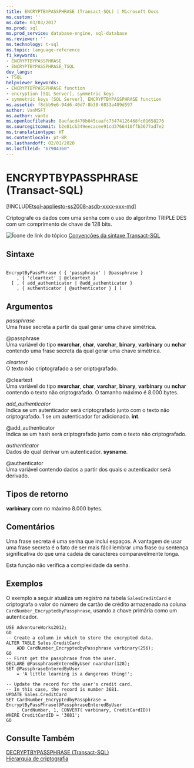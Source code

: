 ```yaml
---
title: ENCRYPTBYPASSPHRASE (Transact-SQL) | Microsoft Docs
ms.custom: ''
ms.date: 03/03/2017
ms.prod: sql
ms.prod_service: database-engine, sql-database
ms.reviewer: ''
ms.technology: t-sql
ms.topic: language-reference
f1_keywords:
- ENCRYPTBYPASSPHRASE
- ENCRYPTBYPASSPHRASE_TSQL
dev_langs:
- TSQL
helpviewer_keywords:
- ENCRYPTBYPASSPHRASE function
- encryption [SQL Server], symmetric keys
- symmetric keys [SQL Server], ENCRYPTBYPASSPHRASE function
ms.assetid: f8dbb9e6-94d6-40d7-8b38-6833a409d597
author: VanMSFT
ms.author: vanto
ms.openlocfilehash: 8aefacd470b045caafc73474126468fc01658276
ms.sourcegitcommit: b2e81cb349eecacee91cd3766410ffb3677ad7e2
ms.translationtype: HT
ms.contentlocale: pt-BR
ms.lasthandoff: 02/01/2020
ms.locfileid: "67904360"
---
```

# <a name="encryptbypassphrase-transact-sql"></a>ENCRYPTBYPASSPHRASE (Transact-SQL)
[!INCLUDE[tsql-appliesto-ss2008-asdb-xxxx-xxx-md](../../includes/tsql-appliesto-ss2008-asdb-xxxx-xxx-md.md)]

  Criptografe os dados com uma senha com o uso do algoritmo TRIPLE DES com um comprimento de chave de 128 bits.  
  
 ![Ícone de link do tópico](../../database-engine/configure-windows/media/topic-link.gif "Ícone de link do tópico") [Convenções da sintaxe Transact-SQL](../../t-sql/language-elements/transact-sql-syntax-conventions-transact-sql.md)  
  
## <a name="syntax"></a>Sintaxe  
  
```  
  
EncryptByPassPhrase ( { 'passphrase' | @passphrase }   
    , { 'cleartext' | @cleartext }  
  [ , { add_authenticator | @add_authenticator }  
    , { authenticator | @authenticator } ] )  
```  
  
## <a name="arguments"></a>Argumentos  
 *passphrase*  
 Uma frase secreta a partir da qual gerar uma chave simétrica.  
  
 @passphrase  
 Uma variável do tipo **nvarchar**, **char**, **varchar**, **binary**, **varbinary** ou **nchar** contendo uma frase secreta da qual gerar uma chave simétrica.  
  
 *cleartext*  
 O texto não criptografado a ser criptografado.  
  
 @cleartext  
 Uma variável do tipo **nvarchar**, **char**, **varchar**, **binary**, **varbinary** ou **nchar** contendo o texto não criptografado. O tamanho máximo é 8.000 bytes.  
  
 *add_authenticator*  
 Indica se um autenticador será criptografado junto com o texto não criptografado. 1 se um autenticador for adicionado. **int**.  
  
 @add_authenticator  
 Indica se um hash será criptografado junto com o texto não criptografado.  
  
 *authenticator*  
 Dados do qual derivar um autenticador. **sysname**.  
  
 @authenticator  
 Uma variável contendo dados a partir dos quais o autenticador será derivado.  
  
## <a name="return-types"></a>Tipos de retorno  
 **varbinary** com no máximo 8.000 bytes.  
  
## <a name="remarks"></a>Comentários  
 Uma frase secreta é uma senha que inclui espaços. A vantagem de usar uma frase secreta é o fato de ser mais fácil lembrar uma frase ou sentença significativa do que uma cadeia de caracteres comparavelmente longa.  
  
 Esta função não verifica a complexidade da senha.  
  
## <a name="examples"></a>Exemplos  
 O exemplo a seguir atualiza um registro na tabela `SalesCreditCard` e criptografa o valor do número de cartão de crédito armazenado na coluna `CardNumber_EncryptedbyPassphrase`, usando a chave primária como um autenticador.  
  
```  
USE AdventureWorks2012;  
GO  
-- Create a column in which to store the encrypted data.  
ALTER TABLE Sales.CreditCard   
    ADD CardNumber_EncryptedbyPassphrase varbinary(256);   
GO  
-- First get the passphrase from the user.  
DECLARE @PassphraseEnteredByUser nvarchar(128);  
SET @PassphraseEnteredByUser   
    = 'A little learning is a dangerous thing!';  
  
-- Update the record for the user's credit card.  
-- In this case, the record is number 3681.  
UPDATE Sales.CreditCard  
SET CardNumber_EncryptedbyPassphrase = EncryptByPassPhrase(@PassphraseEnteredByUser  
    , CardNumber, 1, CONVERT( varbinary, CreditCardID))  
WHERE CreditCardID = '3681';  
GO  
```  
  
## <a name="see-also"></a>Consulte Também  
 [DECRYPTBYPASSPHRASE &#40;Transact-SQL&#41;](../../t-sql/functions/decryptbypassphrase-transact-sql.md)   
 [Hierarquia de criptografia](../../relational-databases/security/encryption/encryption-hierarchy.md)  
  
  
